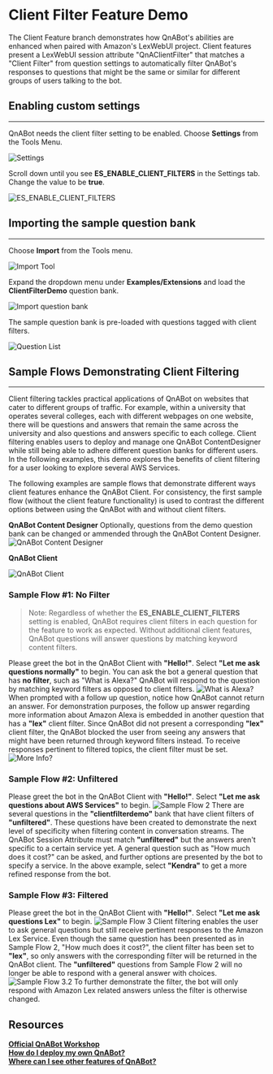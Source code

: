 # Client Filter Feature Demo

The Client Feature branch demonstrates how QnABot's abilities are enhanced when paired with Amazon's LexWebUI project. Client features present a LexWebUI session attribute "QnAClientFilter" that matches a "Client Filter" from question settings to automatically filter QnABot's responses to questions that might be the same or similar for different groups of users talking to the bot.

## Enabling custom settings
***

QnABot needs the client filter setting to be enabled. Choose **Settings** from the Tools Menu.

![Settings](./settings.png)

Scroll down until you see **ES_ENABLE_CLIENT_FILTERS** in the Settings tab. Change the value to be **true**.

![ES_ENABLE_CLIENT_FILTERS](./es_enable_client_filter.png)

## Importing the sample question bank
***

Choose **Import** from the Tools menu.

![Import Tool](./Import.png)

Expand the dropdown menu under **Examples/Extensions** and load the **ClientFilterDemo** question bank.

<!--- TODO: change me to correct clientfilterdemobank -->
![Import question bank](./clientfilterdemobank.png)

The sample question bank is pre-loaded with questions tagged with client filters.

<!--- TODO: change me to correct clientfilterdemobank with picture of client filter in questions setting -->
![Question List](./preloadedclientfilters.png)

## Sample Flows Demonstrating Client Filtering
***
Client filtering tackles practical applications of QnABot on websites that cater to different groups of traffic. For example, within a university that operates several colleges, each with different webpages on one website, there will be questions and answers that remain the same across the university and also questions and answers specific to each college. Client filtering enables users to deploy and manage one QnABot ContentDesigner while still being able to adhere different question banks for different users. In the following examples, this demo explores the benefits of client filtering for a user looking to explore several AWS Services.

<!--- TODO: think about keeping or taking this out -->
The following examples are sample flows that demonstrate different ways client features enhance the QnABot Client. For consistency, the first sample flow (without the client feature functionality) is used to contrast the different options between using the QnABot with and without client filters. 

**QnABot Content Designer**
Optionally, questions from the demo question bank can be changed or ammended through the QnABot Content Designer.
![QnABot Content Designer](./qnacontentdesigner.png)

**QnABot Client**

![QnABot Client](./qnaclient.png)

### Sample Flow #1: No Filter
> Note: Regardless of whether the **ES_ENABLE_CLIENT_FILTERS** setting is enabled, QnABot requires client filters in each question for the feature to work as expected. Without additional client features, QnABot questions will answer questions by matching keyword content filters.


Please greet the bot in the QnABot Client with **"Hello!"**. Select **"Let me ask questions normally"** to begin.
You can ask the bot a general question that has **no filter**, such as "What is Alexa?" QnABot will respond to the question by matching keyword filters as opposed to client filters.
![What is Alexa?](./normal_alexa_q.png)
When prompted with a follow up question, notice how QnABot cannot return an answer. For demonstration purposes, the follow up answer regarding more information about Amazon Alexa is embedded in another question that has a **"lex"** client filter. Since QnABot did not present a corresponding **"lex"** client filter, the QnABot blocked the user from seeing any answers that might have been returned through keyword filters instead. To receive responses pertinent to filtered topics, the client filter must be set.
![More Info?](./sampleflow1.png)




### Sample Flow #2: Unfiltered
Please greet the bot in the QnABot Client with **"Hello!"**. Select **"Let me ask questions about AWS Services"** to begin.
![Sample Flow 2](./sampleflow2.png)
There are several questions in the **"clientfilterdemo"** bank that have client filters of **"unfiltered"**. These questions have been created to demonstrate the next level of specificity when filtering content in conversation streams. The QnABot Session Attribute must match **"unfiltered"** but the answers aren't specific to a certain service yet. A general question such as "How much does it cost?" can be asked, and further options are presented by the bot to specify a service. In the above example, select **"Kendra"** to get a more refined response from the bot.

<!--- TODO: add a note here about QID bubbles -->

### Sample Flow #3: Filtered
Please greet the bot in the QnABot Client with **"Hello!"**. Select **"Let me ask questions Lex"** to begin.
![Sample Flow 3](./sampleflow3.png)
Client filtering enables the user to ask general questions but still receive pertinent responses to the Amazon Lex Service. Even though the same question has been presented as in Sample Flow 2, "How much does it cost?", the client filter has been set to **"lex"**, so only answers with the corresponding filter will be returned in the QnABot client. The **"unfiltered"** questions from Sample Flow 2 will no longer be able to respond with a general answer with choices. 
![Sample Flow 3.2](./sampleflow3.2.png)
To further demonstrate the filter, the bot will only respond with Amazon Lex related answers unless the filter is otherwise changed.

## Resources
**[Official QnABot Workshop](https://qnabot.workshop.aws/)**  
**[How do I deploy my own QnABot?](https://github.com/aws-samples/aws-ai-qna-bot)**  
**[Where can I see other features of QnABot?](https://github.com/aws-samples/aws-ai-qna-bot/tree/master/docs)**  

